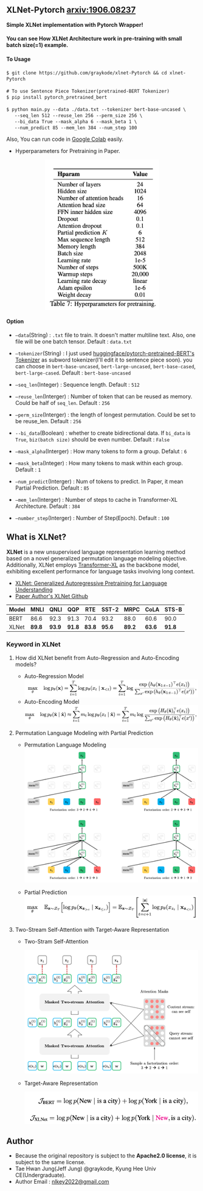 ## XLNet-Pytorch [arxiv:1906.08237](https://arxiv.org/pdf/1906.08237.pdf)

**Simple XLNet implementation with Pytorch Wrapper!**

#### You can see How XLNet Architecture work in pre-training with small batch size(=1) example.

#### To Usage

```shell
$ git clone https://github.com/graykode/xlnet-Pytorch && cd xlnet-Pytorch

# To use Sentence Piece Tokenizer(pretrained-BERT Tokenizer)
$ pip install pytorch_pretrained_bert

$ python main.py --data ./data.txt --tokenizer bert-base-uncased \
   --seq_len 512 --reuse_len 256 --perm_size 256 \
   --bi_data True --mask_alpha 6 --mask_beta 1 \
   --num_predict 85 --mem_len 384 --num_step 100
```

Also, You can run code in [Google Colab](https://colab.research.google.com/github/graykode/xlnet-Pytorch/blob/master/XLNet.ipynb) easily.

- Hyperparameters for Pretraining in Paper.

<p align="center"><img width="300" src="images/hyperparameters.png" /> </p>

#### Option

- `—data`(String) : `.txt` file to train. It doesn't matter multiline text. Also, one file will be one batch tensor. Default : `data.txt`
- `—tokenizer`(String) : I just used [huggingface/pytorch-pretrained-BERT's Tokenizer](https://github.com/huggingface/pytorch-pretrained-BERT) as subword tokenizer(I'll edit it to sentence piece soon). you can choose in `bert-base-uncased`, `bert-large-uncased`, `bert-base-cased`, `bert-large-cased`. Default : `bert-base-uncased`
- `—seq_len`(Integer) : Sequence length. Default : `512`
- `—reuse_len`(Interger) : Number of token that can be reused as memory. Could be half of `seq_len`. Default : `256`
- `—perm_size`(Interger) : the length of longest permutation. Could be set to be reuse_len. Default : `256`

- `--bi_data`(Boolean) : whether to create bidirectional data. If `bi_data` is `True`, `biz(batch size)` should be even number. Default : `False`
- `—mask_alpha`(Interger) : How many tokens to form a group. Defalut : `6`
- `—mask_beta`(Integer) : How many tokens to mask within each group. Default : `1`
- `—num_predict`(Interger) : Num of tokens to predict. In Paper, it mean Partial Prediction. Default : `85`
- `—mem_len`(Interger) : Number of steps to cache in Transformer-XL Architecture. Default : `384`
- `—number_step`(Interger) : Number of Step(Epoch). Default : `100`



## What is XLNet?

**XLNet** is a new unsupervised language representation learning method based on a novel generalized permutation language modeling objective. Additionally, XLNet employs [Transformer-XL](https://arxiv.org/abs/1901.02860) as the backbone model, exhibiting excellent performance for language tasks involving long context.

- [XLNet: Generalized Autoregressive Pretraining for Language Understanding](https://arxiv.org/abs/1906.08237)
- [Paper Author's XLNet Github](https://github.com/zihangdai/xlnet)

| Model | MNLI     | QNLI     | QQP      | RTE      | SST-2    | MRPC     | CoLA     | STS-B    |
| ----- | -------- | -------- | -------- | -------- | -------- | -------- | -------- | -------- |
| BERT  | 86.6     | 92.3     | 91.3     | 70.4     | 93.2     | 88.0     | 60.6     | 90.0     |
| XLNet | **89.8** | **93.9** | **91.8** | **83.8** | **95.6** | **89.2** | **63.6** | **91.8** |



### Keyword in XLNet

1. How did XLNet benefit from Auto-Regression and Auto-Encoding models?

   - Auto-Regression  Model
     ![](images/ARmodel.png)
   - Auto-Encoding Model
     ![](images/AEmodel.png)

2. Permutation Language Modeling with Partial Prediction
   - Permutation Language Modeling
    ![](images/PLM.png)
   
   - Partial Prediction
    ![](images/ParPrediction.png)
  
3. Two-Stream Self-Attention with Target-Aware Representation

   - Two-Stram Self-Attention

     ![](images/twoattn.png)

   - Target-Aware Representation

     ![](images/target-aware.png)



## Author

- Because the original repository is subject to the **Apache2.0 license**, it is subject to the same license.
- Tae Hwan Jung(Jeff Jung) @graykode, Kyung Hee Univ CE(Undergraduate).
- Author Email : [nlkey2022@gmail.com](mailto:nlkey2022@gmail.com)